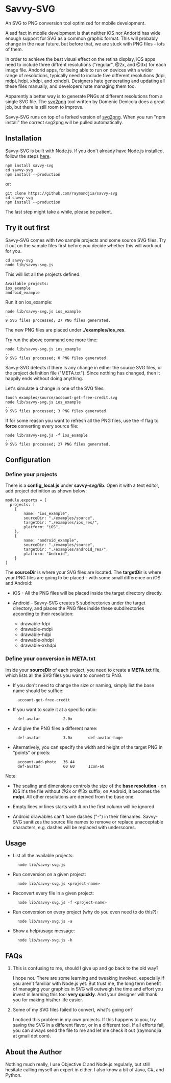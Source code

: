 # Savvy-SVG
An SVG to PNG conversion tool optimized for mobile development.

A sad fact in mobile development is that neither iOS nor Andorid has wide enough support for SVG as a common graphic format. This will probably change in the near future, but before that, we are stuck with PNG files - lots of them.

In order to achieve the best visual effect on the retina display, iOS apps need to include three diffrent resolutions ("regular", @2x, and @3x) for each image file. Andorid apps, for being able to run on devices with a wider range of resolutions, typically need to include five different resolutions (ldpi, mdpi, hdpi, xhdpi, and xxhdpi). Designers hate geneerating and updating all these files manually, and developers hate managing them too.

Apparently a better way is to generate PNGs at different resolutions from a single SVG file. The [svg2png](https://github.com/domenic/svg2png) tool written by Domenic Denicola does a great job, but there is still room to improve. 

Savvy-SVG runs on top of a forked version of [svg2png](https://github.com/raymondjia/svg2png). When you run "npm install" the correct svg2png will be pulled automatically.

## Installation

Savvy-SVG is built with Node.js. If you don't already have Node.js installed, follow the steps [here](https://nodejs.org/).

    npm install savvy-svg
    cd savvy-svg
    npm install --production

or:

    git clone https://github.com/raymondjia/savvy-svg
    cd savvy-svg
    npm install --production


The last step might take a while, please be patient. 

## Try it out first

Savvy-SVG comes with two sample projects and some source SVG files. Try it out on the sample files first before you decide whether this will work out for you.

    cd savvy-svg
    node lib/savvy-svg.js

This will list all the projects defined:

    Available projects:
    ios_example
    android_example

Run it on ios_example:

    node lib/savvy-svg.js ios_example
    ...
    9 SVG files processed; 27 PNG files generated.

The new PNG files are placed under **./examples/ios_res**.

Try run the above command one more time:

    node lib/savvy-svg.js ios_example
    ...
    9 SVG files processed; 0 PNG files generated.

Savvy-SVG detects if there is any change in either the source SVG files, or the project definition file ("META.txt"). Since nothing has changed, then it happily ends without doing anything.

Let's simulate a change in one of the SVG files:

    touch examples/source/account-get-free-credit.svg
    node lib/savvy-svg.js ios_example
    ...
    9 SVG files processed; 3 PNG files generated.

If for some reason you want to refresh all the PNG files, use the -f flag to **force** converting every source file:

    node lib/savvy-svg.js -f ios_example
    ...
    9 SVG files processed; 27 PNG files generated.
    

## Configuration

### Define your projects

There is a **config_local.js** under **savvy-svg/lib**. Open it with a text editor, add project definition as shown below:

    module.exports = {
      projects: [
        {
            name: "ios_example",
            sourceDir: "./examples/source",
            targetDir: "./examples/ios_res/",
            platform: "iOS",
        },
        {
            name: "android_example",
            sourceDir: "./examples/source",
            targetDir: "./examples/android_res/",
            platform: "Android",
        }
    ]

The **sourceDir** is where your SVG files are located. The **targetDir** is where your PNG files are going to be placed - with some small difference on iOS and Android:

- iOS - All the PNG files will be placed inside the target directory directly.

- Android - Savvy-SVG creates 5 subdirectories under the target directory, and places the PNG files inside these subdirectories according to their resolution:
  - drawable-ldpi   
  - drawable-mdpi   
  - drawable-hdpi
  - drawable-xhdpi  
  - drawable-xxhdpi

### Define your conversion in META.txt

Inside your **sourceDir** of each project, you need to create a **META.txt** file, which lists all the SVG files you want to convert to PNG.

- If you don't need to change the size or naming, simply list the base name should be suffice:

        account-get-free-credit

- If you want to scale it at a specific ratio:

        def-avatar          2.0x

- And give the PNG files a different name:
       
        def-avatar          3.0x       def-avatar-huge

- Alternatively, you can specify the width and height of the target PNG in "points" or pixels:

        account-add-photo   36 44
        def-avatar          60 60      Icon-60

Note:

- The scaling and dimensions controls the size of the **base resolution** - on iOS it's the file without @2x or @3x suffix; on Android, it becomes the **mdpi**. All other resolutions are derived from the base one.

- Empty lines or lines starts with # on the first column will be ignored.

- Android drawables can't have dashes ("-") in their filenames. Savvy-SVG sanitizes the source file names to remove or replace unacceptable characters, e.g. dashes will be replaced with underscores.


## Usage

- List all the available projects:
    
        node lib/savvy-svg.js

- Run conversion on a given project:
 
        node lib/savvy-svg.js <project-name>

- Reconvert every file in a given project:

        node lib/savvy-svg.js -f <project-name>

- Run conversion on every project (why do you even need to do this?):

        node lib/savvy-svg.js -a

- Show a help/usage message:

        node lib/savvy-svg.js -h


## FAQs
1. This is confusing to me, should I give up and go back to the old way?

    I hope not. There are some learning and tweaking involved, especially if you aren't familiar with Node.js yet. But trust me, the long term benefit of managing your graphics in SVG will outweigh the time and effort you invest in learning this tool **very quickly**. And your designer will thank you for making his/her life easier.


1.  Some of my SVG files failed to convert, what's going on?

    I noticed this problem in my own projects. If this happens to you, try saving the SVG in a different flavor, or in a different tool. If all efforts fail, you can always send the file to me and let me check it out (raymondjia at gmail dot com).

## About the Author

Nothing much really, I use Objective C and Node.js regularly, but still hesitate calling myself an expert in either. I also know a bit of Java, C#, and Python.
